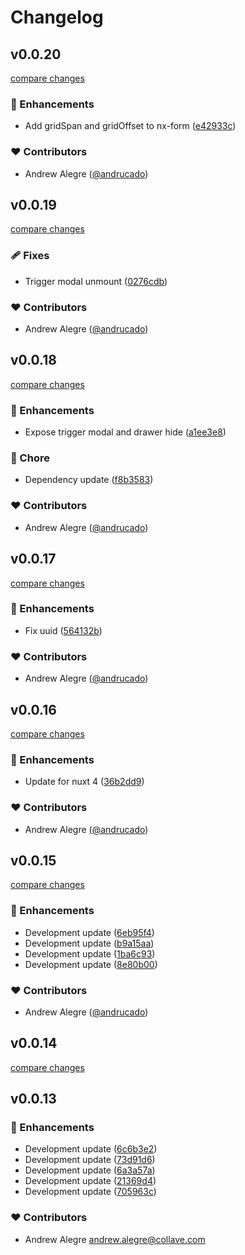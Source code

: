 # Changelog


## v0.0.20

[compare changes](https://github.com/andrucado/nuxt-layer-naiveui-ex/compare/v0.0.19...v0.0.20)

### 🚀 Enhancements

- Add gridSpan and gridOffset to nx-form ([e42933c](https://github.com/andrucado/nuxt-layer-naiveui-ex/commit/e42933c))

### ❤️ Contributors

- Andrew Alegre ([@andrucado](https://github.com/andrucado))

## v0.0.19

[compare changes](https://github.com/andrucado/nuxt-layer-naiveui-ex/compare/v0.0.18...v0.0.19)

### 🩹 Fixes

- Trigger modal unmount ([0276cdb](https://github.com/andrucado/nuxt-layer-naiveui-ex/commit/0276cdb))

### ❤️ Contributors

- Andrew Alegre ([@andrucado](https://github.com/andrucado))

## v0.0.18

[compare changes](https://github.com/andrucado/nuxt-layer-naiveui-ex/compare/v0.0.17...v0.0.18)

### 🚀 Enhancements

- Expose trigger modal and drawer hide ([a1ee3e8](https://github.com/andrucado/nuxt-layer-naiveui-ex/commit/a1ee3e8))

### 🏡 Chore

- Dependency update ([f8b3583](https://github.com/andrucado/nuxt-layer-naiveui-ex/commit/f8b3583))

### ❤️ Contributors

- Andrew Alegre ([@andrucado](https://github.com/andrucado))

## v0.0.17

[compare changes](https://github.com/andrucado/nuxt-layer-naiveui-ex/compare/v0.0.16...v0.0.17)

### 🚀 Enhancements

- Fix uuid ([564132b](https://github.com/andrucado/nuxt-layer-naiveui-ex/commit/564132b))

### ❤️ Contributors

- Andrew Alegre ([@andrucado](https://github.com/andrucado))

## v0.0.16

[compare changes](https://github.com/andrucado/nuxt-layer-naiveui-ex/compare/v0.0.15...v0.0.16)

### 🚀 Enhancements

- Update for nuxt 4 ([36b2dd9](https://github.com/andrucado/nuxt-layer-naiveui-ex/commit/36b2dd9))

### ❤️ Contributors

- Andrew Alegre ([@andrucado](https://github.com/andrucado))

## v0.0.15

[compare changes](https://github.com/andrucado/nuxt-layer-naiveui-ex/compare/v0.0.14...v0.0.15)

### 🚀 Enhancements

- Development update ([6eb95f4](https://github.com/andrucado/nuxt-layer-naiveui-ex/commit/6eb95f4))
- Development update ([b9a15aa](https://github.com/andrucado/nuxt-layer-naiveui-ex/commit/b9a15aa))
- Development update ([1ba6c93](https://github.com/andrucado/nuxt-layer-naiveui-ex/commit/1ba6c93))
- Development update ([8e80b00](https://github.com/andrucado/nuxt-layer-naiveui-ex/commit/8e80b00))

### ❤️ Contributors

- Andrew Alegre ([@andrucado](https://github.com/andrucado))

## v0.0.14

[compare changes](https://github.com/andrucado/nuxt-layer-naiveui-ex/compare/v0.0.13...v0.0.14)

## v0.0.13


### 🚀 Enhancements

- Development update ([6c6b3e2](https://github.com/andrucado/nuxt-layer-naiveui-ex/commit/6c6b3e2))
- Development update ([73d91d6](https://github.com/andrucado/nuxt-layer-naiveui-ex/commit/73d91d6))
- Development update ([6a3a57a](https://github.com/andrucado/nuxt-layer-naiveui-ex/commit/6a3a57a))
- Development update ([21369d4](https://github.com/andrucado/nuxt-layer-naiveui-ex/commit/21369d4))
- Development update ([705963c](https://github.com/andrucado/nuxt-layer-naiveui-ex/commit/705963c))

### ❤️ Contributors

- Andrew Alegre <andrew.alegre@collave.com>


